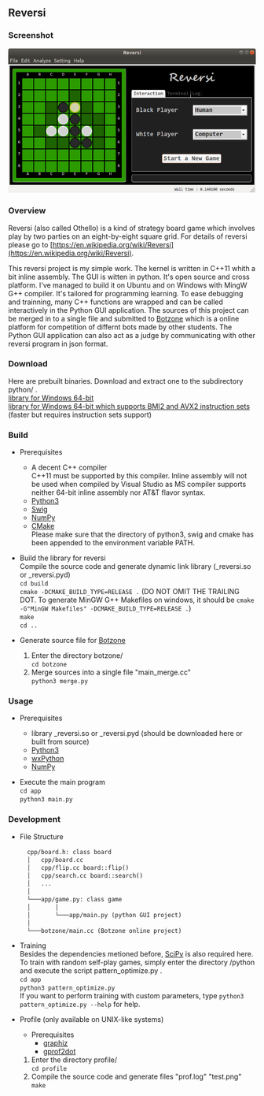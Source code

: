 ## Reversi

### Screenshot
![](./image/screenshot.png)

### Overview
Reversi (also called Othello) is a kind of strategy board game which involves play by two parties on an eight-by-eight square grid. For details of reversi please go to [https://en.wikipedia.org/wiki/Reversi](https://en.wikipedia.org/wiki/Reversi).

This reversi project is my simple work. The kernel is written in C++11 whith a bit inline assembly. The GUI is witten in python. It's open source and cross platform. I've managed to build it on Ubuntu and on Windows with MingW G++ compiler. It's tailored for programming learning. To ease debugging and trainning, many C++ functions are wrapped and can be called interactively in the Python GUI application. The sources of this project can be merged in to a single file and submitted to [Botzone](https://botzone.org) which is a online platform for competition of differnt bots made by other students. The Python GUI application can also act as a judge by communicating with other reversi program in json format.

### Download
Here are prebuilt binaries. Download and extract one to the subdirectory python/ .  
	[library for Windows 64-bit](https://github.com/Nugnikoll/MyReversi/releases/download/v2.2/reversi_windows.zip)  
	[library for Windows 64-bit which supports BMI2 and AVX2 instruction sets](https://github.com/Nugnikoll/MyReversi/releases/download/v2.2/reversi_windows_bmi2_avx2.zip) (faster but requires instruction sets support)

### Build

- Prerequisites
	- A decent C++ compiler  
		C++11 must be supported by this compiler. Inline assembly will not be used when compiled by Visual Studio as MS compiler supports neither 64-bit inline assembly nor AT&T flavor syntax.
	- [Python3](https://www.python.org/)
	- [Swig](http://swig.org/)
	- [NumPy](http://www.numpy.org/)
	- [CMake](https://cmake.org/)  
	Please make sure that the directory of python3, swig and cmake has been appended to the environment variable PATH.

- Build the library for reversi  
	Compile the source code and generate dynamic link library (_reversi.so or _reversi.pyd)  
	`cd build`  
	`cmake -DCMAKE_BUILD_TYPE=RELEASE .` (DO NOT OMIT THE TRAILING DOT. To generate MinGW G++ Makefiles on windows, it should be `cmake -G"MinGW Makefiles" -DCMAKE_BUILD_TYPE=RELEASE .`)  
	`make`  
	`cd ..`  

- Generate source file for [Botzone](https://botzone.org)
	1. Enter the directory botzone/  
		`cd botzone`
	2. Merge sources into a single file "main_merge.cc"  
		`python3 merge.py`

### Usage
- Prerequisites
	- library _reversi.so or _reversi.pyd (should be downloaded here or built from source)
	- [Python3](https://www.python.org/)
	- [wxPython](https://www.wxpython.org/)
	- [NumPy](https://www.numpy.org/)

- Execute the main program  
	`cd app`  
	`python3 main.py` 

### Development

- File Structure  

		cpp/board.h: class board
		│	cpp/board.cc
		│	cpp/flip.cc board::flip()
		│	cpp/search.cc board::search()
		│	...
		│
		└───app/game.py: class game
		│		│
		│		└───app/main.py (python GUI project)
		│
		└───botzone/main.cc (Botzone online project)

- Training  
	Besides the dependencies metioned before, [SciPy](https://www.scipy.org/) is also required here. To train with random self-play games, simply enter the directory /python and execute the script pattern_optimize.py .  
	`cd app`  
	`python3 pattern_optimize.py`  
	If you want to perform training with custom parameters, type `python3 pattern_optimize.py --help` for help.

- Profile (only available on UNIX-like systems)
	- Prerequisites
		- [graphiz](https://www.graphviz.org/)
		- [gprof2dot](https://github.com/jrfonseca/gprof2dot)

	1. Enter the directory profile/  
		`cd profile`
	2. Compile the source code and generate files "prof.log" "test.png"  
		`make`

